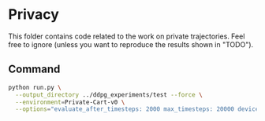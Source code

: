 # Privacy

This folder contains code related to the work on private trajectories.
Feel free to ignore (unless you want to reproduce the results shown in "TODO").

## Command

```bash
python run.py \
  --output_directory ../ddpg_experiments/test --force \
  --environment=Private-Cart-v0 \
  --options="evaluate_after_timesteps: 2000 max_timesteps: 20000 device: '/gpu:0'"
```
